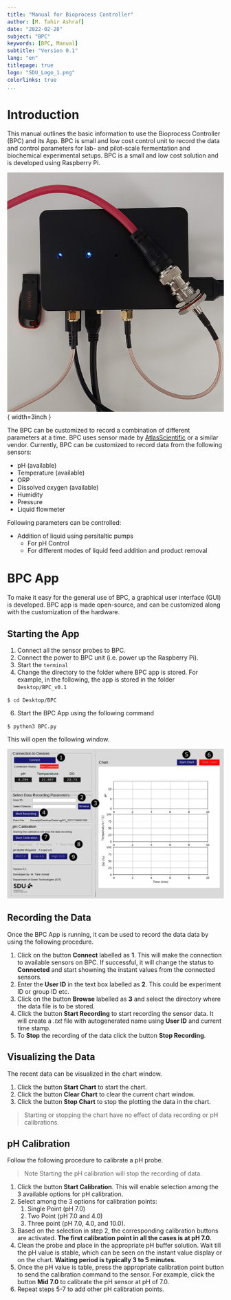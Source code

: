 ```yaml
---
title: "Manual for Bioprocess Controller"
author: [M. Tahir Ashraf]
date: "2022-02-28"
subject: "BPC"
keywords: [BPC, Manual]
subtitle: "Version 0.1"
lang: "en"
titlepage: true
logo: "SDU_Logo_1.png"
colorlinks: true
...
```


# Introduction 
This manual outlines the basic information to use the Bioprocess Controller (BPC) and its App. BPC is small and low cost control unit to record the data and control parameters for lab- and pilot-scale fermentation and biochemical experimental setups. BPC is a small and low cost solution and is developed using Raspberry Pi.

![Bioprocess controller (BPC) next to USB stick.](BPC2.png){ width=3inch }

The BPC can be customized to record a combination of different parameters at a time. BPC uses sensor made by [AtlasScientific](<https://atlas-scientific.com/>) or a similar vendor. Currently, BPC can be customized to record data from the following sensors:

- pH (available)
- Temperature (available)
- ORP
- Dissolved oxygen (available)
- Humidity
- Pressure
- Liquid flowmeter

Following parameters can be controlled:

- Addition of liquid using persitaltic pumps
	- For pH Control
	- For different modes of liquid feed addition and product removal

# BPC App
To make it easy for the general use of BPC, a graphical user interface (GUI) is developed. BPC app is made open-source, and can be customized along with the customization of the hardware.

## Starting the App
1. Connect all the sensor probes to BPC.
2. Connect the power to BPC unit (i.e. power up the Raspberry Pi).
3. Start the `terminal` 
5. Change the directory to the folder where BPC app is stored. For example, in the following, the app is stored in the folder `Desktop/BPC_v0.1`
 ```shell
$ cd Desktop/BPC
```
6. Start the BPC App using the following command
```shell
$ python3 BPC.py
```

This will open the following window.

![Graphical user interface of the BPC App](BPC_App.png)

## Recording the Data

Once the BPC App is running, it can be used to record the data data by using the following procedure.

1. Click on the button **Connect** labelled as **1**. This will make the connection to available sensors on BPC. If successful, it will change the status to **Connected** and start showning the instant values from the connected sensors.
2. Enter the **User ID** in the text box labelled as **2**. This could be experiment ID or group ID etc.
3. Click on the button **Browse** labelled as **3** and select the directory where the data file is to be stored.
4. Click the button **Start Recording** to start recording the sensor data. It will create a *.txt* file with autogenerated name using **User ID** and current time stamp.
5. To **Stop** the recording of the data click the button **Stop Recording**.

## Visualizing the Data
The recent data can be visualized in the chart window. 
1. Click the button **Start Chart** to start the chart.
2. Click the button **Clear Chart** to clear the current chart window.
3. Click the button **Stop Chart** to stop the plotting the data in the chart.

> Starting or stopping the chart have no effect of data recording or pH calibrations.

## pH Calibration
Follow the following procedure to calibrate a pH probe.

> Note Starting the pH calibration will stop the recording of data.

1. Click the button **Start Calibration**. This will enable selection among the 3 available options for pH calibration.
2. Select among the 3 options for calibration points:
	1. Single Point (pH 7.0)
	2. Two Point (pH 7.0 and 4.0)
	3. Three point (pH 7.0, 4.0, and 10.0).
3. Based on the selection in step 2, the corresponding calibration buttons are activated. **The first calibration point in all the cases is at pH 7.0.**
4. Clean the probe and place in the appropriate pH buffer solution. Wait till the pH value is stable, which can be seen on the instant value display or on the chart.  **Waiting period is typically 3 to 5 minutes.** 
5. Once the pH value is table, press the appropriate calibration point button to send the calibration command to the sensor. For example, click the button **Mid 7.0** to calibrate the pH sensor at pH of 7.0.
6. Repeat steps 5-7 to add other pH calibration points.